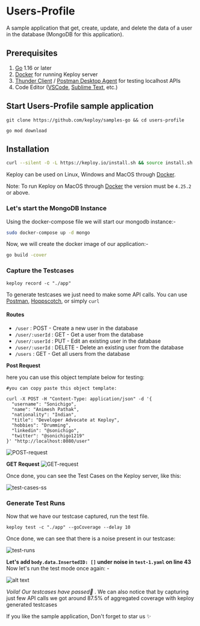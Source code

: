 # Users-Profile

A sample application that get, create, update, and delete the data of a user in the database (MongoDB for this application).

## Prerequisites
1. [Go](https://go.dev/doc/install) 1.16 or later
2. [Docker](https://docs.docker.com/engine/install/) for running Keploy server
3. [Thunder Client](https://marketplace.visualstudio.com/items?itemName=rangav.vscode-thunder-client) / [Postman Desktop Agent](https://www.postman.com/downloads/postman-agent/) for testing localhost APIs
4. Code Editor ([VSCode](https://code.visualstudio.com/download), [Sublime Text](https://www.sublimetext.com/download), etc.)

## Start Users-Profile sample application
```
git clone https://github.com/keploy/samples-go && cd users-profile

go mod download
```

## Installation

```bash
curl --silent -O -L https://keploy.io/install.sh && source install.sh
```

Keploy can be used on Linux, Windows and MacOS through [Docker](https://docs.docker.com/engine/install/).

Note: To run Keploy on MacOS through [Docker](https://docs.docker.com/desktop/release-notes/#4252) the version must be ```4.25.2``` or above.

### Let's start the MongoDB Instance
Using the docker-compose file we will start our mongodb instance:-
```bash
sudo docker-compose up -d mongo
```

Now, we will create the docker image of our application:-


```bash
go build -cover
```

### Capture the Testcases

```shell
keploy record -c "./app"
```

To generate testcases we just need to make some API calls. You can use [Postman](https://www.postman.com/), [Hoppscotch](https://hoppscotch.io/), or simply `curl`


#### Routes
- `/user` : POST - Create a new user in the database
- `/user/:userId` : GET - Get a user from the database
- `/user/:userId` : PUT - Edit an existing user in the database
- `/user/:userId` : DELETE - Delete an existing user from the database
- `/users` : GET - Get all users from the database


**Post Request**

here you can use this object template below for testing:
```shell
#you can copy paste this object template:

curl -X POST -H "Content-Type: application/json" -d '{
  "username": "Sonichigo",
  "name": "Animesh Pathak",
  "nationality": "Indian",
  "title": "Developer Advocate at Keploy",
  "hobbies": "Drumming",
  "linkedin": "@sonichigo",
  "twitter": "@sonichigo1219"
}' "http://localhost:8080/user"
```

![POST-request](./assets/POST-request.png)

**GET Request**
![GET-request](./assets/GET-request.png)

Once done, you can see the Test Cases on the Keploy server, like this:

![test-cases-ss](./assets/keploy-test-cases.png)

### Generate Test Runs

Now that we have our testcase captured, run the test file.

```shell
keploy test -c "./app" --goCoverage --delay 10
```

Once done, we can see that there is a noise present in our testcase:

![test-runs](./assets/noise.png)

**Let's add `body.data.InsertedID: []` under noise in `test-1.yaml` on line 43**
Now let's run the test mode once again: - 

![alt text](image.png)

_Voila! Our testcases have passed🥳_ . We can also notice that by capturing just few API calls we got around 87.5% of aggregated coverage with keploy generated testcases

If you like the sample application, Don't forget to star us ✨
